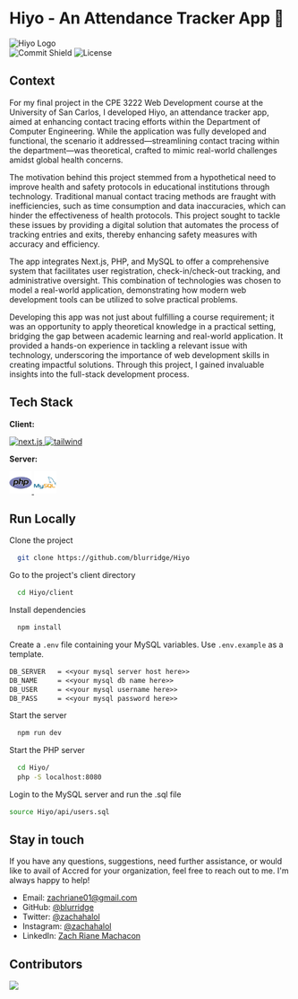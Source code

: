 # Hiyo - An Attendance Tracker App 📅

![Hiyo Logo](https://i.imgur.com/2PlmHtt.png)  
![Commit Shield](https://img.shields.io/github/last-commit/blurridge/Hiyo?style=for-the-badge)
![License](https://img.shields.io/github/license/blurridge/Hiyo?style=for-the-badge)

## Context

For my final project in the CPE 3222 Web Development course at the University of San Carlos, I developed Hiyo, an attendance tracker app, aimed at enhancing contact tracing efforts within the Department of Computer Engineering. While the application was fully developed and functional, the scenario it addressed—streamlining contact tracing within the department—was theoretical, crafted to mimic real-world challenges amidst global health concerns.

The motivation behind this project stemmed from a hypothetical need to improve health and safety protocols in educational institutions through technology. Traditional manual contact tracing methods are fraught with inefficiencies, such as time consumption and data inaccuracies, which can hinder the effectiveness of health protocols. This project sought to tackle these issues by providing a digital solution that automates the process of tracking entries and exits, thereby enhancing safety measures with accuracy and efficiency.

The app integrates Next.js, PHP, and MySQL to offer a comprehensive system that facilitates user registration, check-in/check-out tracking, and administrative oversight. This combination of technologies was chosen to model a real-world application, demonstrating how modern web development tools can be utilized to solve practical problems.

Developing this app was not just about fulfilling a course requirement; it was an opportunity to apply theoretical knowledge in a practical setting, bridging the gap between academic learning and real-world application. It provided a hands-on experience in tackling a relevant issue with technology, underscoring the importance of web development skills in creating impactful solutions. Through this project, I gained invaluable insights into the full-stack development process.

## Tech Stack

**Client:**

<p> <a href="https://nextjs.org/" target="_blank" rel="noreferrer"> <img src="https://cdn.worldvectorlogo.com/logos/next-js.svg" alt="next.js" width="40" height="40"/> </a> <a href="https://tailwindcss.com/" target="_blank" rel="noreferrer"> <img src="https://www.vectorlogo.zone/logos/tailwindcss/tailwindcss-icon.svg" alt="tailwind" width="40" height="40"/> </a> </p>

**Server:**

<p><a href="https://www.php.net" target="_blank" rel="noreferrer"> <img src="https://raw.githubusercontent.com/devicons/devicon/master/icons/php/php-original.svg" alt="php" width="40" height="40"/> </a> <a href="https://www.mysql.com/" target="_blank" rel="noreferrer"> <img src="https://raw.githubusercontent.com/devicons/devicon/master/icons/mysql/mysql-original-wordmark.svg" alt="mysql" width="40" height="40"/> </a>  </p>

## Run Locally

Clone the project

```bash
  git clone https://github.com/blurridge/Hiyo
```

Go to the project's client directory

```bash
  cd Hiyo/client
```

Install dependencies

```bash
  npm install
```

Create a `.env` file containing your MySQL variables. Use `.env.example` as a template.
```
DB_SERVER   = <<your mysql server host here>>
DB_NAME     = <<your mysql db name here>>
DB_USER     = <<your mysql username here>>
DB_PASS     = <<your mysql password here>>
```

Start the server

```bash
  npm run dev
```

Start the PHP server

```bash
  cd Hiyo/
  php -S localhost:8080
```

Login to the MySQL server and run the .sql file

```bash
source Hiyo/api/users.sql
```

## Stay in touch

If you have any questions, suggestions, need further assistance, or would like to avail of Accred for your organization, feel free to reach out to me. I'm always happy to help!

- Email: [zachriane01@gmail.com](mailto:zachriane01@gmail.com)
- GitHub: [@blurridge](https://github.com/blurridge)
- Twitter: [@zachahalol](https://twitter.com/zachahalol)
- Instagram: [@zachahalol](https://www.instagram.com/zachahalol)
- LinkedIn: [Zach Riane Machacon](https://www.linkedin.com/in/zachriane)

## Contributors
<a href="https://github.com/blurridge/Hiyo/graphs/contributors">
  <img src="https://contrib.rocks/image?repo=blurridge/Hiyo" />
</a>
